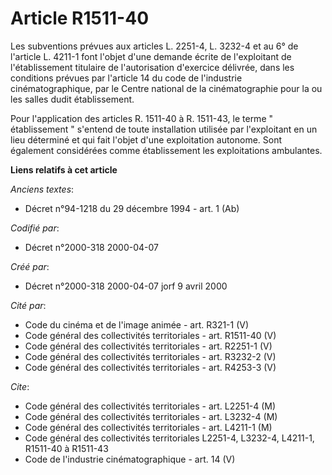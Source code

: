 # Article R1511-40

Les subventions prévues aux articles L. 2251-4, L. 3232-4 et au 6° de l'article L. 4211-1 font l'objet d'une demande écrite
de l'exploitant de l'établissement titulaire de l'autorisation d'exercice délivrée, dans les conditions prévues par l'article
14 du code de l'industrie cinématographique, par le Centre national de la cinématographie pour la ou les salles dudit
établissement.

Pour l'application des articles R. 1511-40 à R. 1511-43, le terme " établissement " s'entend de toute installation utilisée
par l'exploitant en un lieu déterminé et qui fait l'objet d'une exploitation autonome. Sont également considérées comme
établissement les exploitations ambulantes.

**Liens relatifs à cet article**

_Anciens textes_:

  - Décret n°94-1218 du 29 décembre 1994 - art. 1 (Ab)

_Codifié par_:

  - Décret n°2000-318 2000-04-07

_Créé par_:

  - Décret n°2000-318 2000-04-07 jorf 9 avril 2000

_Cité par_:

  - Code du cinéma et de l'image animée - art. R321-1 (V)
  - Code général des collectivités territoriales - art. R1511-40 (V)
  - Code général des collectivités territoriales - art. R2251-1 (V)
  - Code général des collectivités territoriales - art. R3232-2 (V)
  - Code général des collectivités territoriales - art. R4253-3 (V)

_Cite_:

  - Code général des collectivités territoriales - art. L2251-4 (M)
  - Code général des collectivités territoriales - art. L3232-4 (M)
  - Code général des collectivités territoriales - art. L4211-1 (M)
  - Code général des collectivités territoriales L2251-4, L3232-4, L4211-1, R1511-40 à R1511-43
  - Code de l'industrie cinématographique - art. 14 (V)
